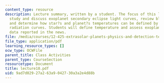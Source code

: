 ```yaml
---
content_type: resource
description: Lecture summary, written by a student. The focus of this lecture is to
  study and discuss exoplanet secondary eclipse light curves, review blackbody radiation,
  and determine how star?s and planet?s temperatures can be defined by the black body
  radiation curves. Students will define temperature and assess exoplanet temperature
  data reported in the news.
file: /media/courses/12-425-extrasolar-planets-physics-and-detection-techniques-fall-2007/9ad7d02927a263a9042730a3a2e4d88b_lecture10.pdf
file_type: application/pdf
learning_resource_types: []
ocw_type: OCWFile
parent_title: Class Activities
parent_type: CourseSection
resourcetype: Document
title: lecture10.pdf
uid: 9ad7d029-27a2-63a9-0427-30a3a2e4d88b
---
```

